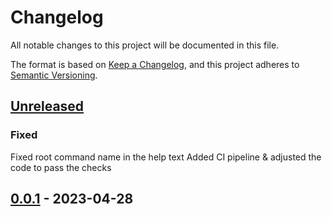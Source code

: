 # Changelog

All notable changes to this project will be documented in this file.

The format is based on [Keep a Changelog](https://keepachangelog.com/en/1.0.0/),
and this project adheres to [Semantic Versioning](https://semver.org/spec/v2.0.0.html).



## [Unreleased]

### Fixed

Fixed root command name in the help text
Added CI pipeline & adjusted the code to pass the checks

## [0.0.1] - 2023-04-28



[Unreleased]: https://github.com/giantswarm/schemadocs/compare/v0.0.1...HEAD
[0.0.1]: https://github.com/giantswarm/schemadocs/releases/tag/v0.0.1
